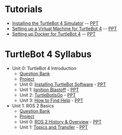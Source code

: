 # Tutorials

* [Installing the TurtleBot 4 Simulator](./tutorials/Tutorial-InstallingTheTurtlebotSimulator.md) -- [PPT](./tutorials/Tutorial-InstallingTheTurtlebotSimulator.ppt)
* [Setting up a Virtual Machine for TurtleBot 4](./tutorials/Tutorial-SettingUpAVirtualMachine.md) -- [PPT](./tutorials/Tutorial-SettingUpAVirtualMachine.ppt)
* [Setting up Docker for TurtleBot 4](./tutorials/Tutorial-TurtleBotAndDocker.md) -- [PPT](./tutorials/Tutorial-TurtleBotAndDocker.ppt)


# TurtleBot 4 Syllabus 

* Unit 0: TurtleBot 4 Introduction
	* [Question Bank](B)
	* [Project](A)
	* Unit 0: [Installing TurtleBot Software](./units/Unit00-TB4-Introduction/L00-InstallingSoftware/U00-L00-InstallingSoftware.md) - [PPT](./units/Unit00-TB4-Introduction/L00-InstallingSoftware/U00-L00-InstallingSoftware.ppt)
	* Unit 1: [Ignition Blastoff](./units/Unit00-TB4-Introduction/L01-IgnitionBlastoff/U00-L01-IgnitionBlastoff.md) - [PPT](./units/Unit00-TB4-Introduction/L01-IgnitionBlastoff/U00-L01-IgnitionBlastoff.ppt)
	* Unit 2: [TurtleBotIsGo](./units/Unit00-TB4-Introduction/L02-TurtleBotIsGo/U00-L02-TurtleBotIsGo.md) - [PPT](./units/Unit00-TB4-Introduction/L02-TurtleBotIsGo/U00-L02-TurtleBotIsGo.ppt)
	* Unit 3: [How to Find Help](./units/Unit00-TB4-Introduction/L03-HowToFindHelp/U00-L03-HowToFindHelp.md) - [PPT](./units/Unit00-TB4-Introduction/L03-HowToFindHelp/U00-L03-HowToFindHelp.ppt)
* Unit 1: ROS 2 Basics
	* [Question Bank](B)
	* [Project](A)
	* Unit 0: [ROS 2 History & Overview](./units/Unit01-ROS-2-Basics/L00-History-and-Overview/U01-L00-History-and-Overview.md) - [PPT](./units/Unit01-ROS-2-Basics/L00-History-and-Overview/U01-L00-History-and-Overview.ppt)
	* Unit 1: [Topics and Transfer](./units/Unit01-ROS-2-Basics/L01-Topics-and-Transfer/U01-L01-Topics-and-Transfer.md) - [PPT](./units/Unit01-ROS-2-Basics/L01-Topics-and-Transfer/U01-L01-Topics-and-Transfer.ppt)
